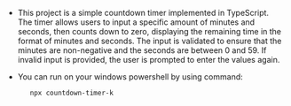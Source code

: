 - This project is a simple countdown timer implemented in TypeScript. The timer allows users to input a specific amount of minutes and seconds, then counts down to zero, displaying the remaining time in the format of minutes and seconds. The input is validated to ensure that the minutes are non-negative and the seconds are between 0 and 59. If invalid input is provided, the user is prompted to enter the values again.

 - You can run on your windows powershell by using command:

          npx countdown-timer-k
